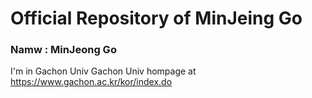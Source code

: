 # Official Repository of MinJeing Go
### Namw : MinJeong Go

I'm in Gachon Univ
Gachon Univ hompage at https://www.gachon.ac.kr/kor/index.do
